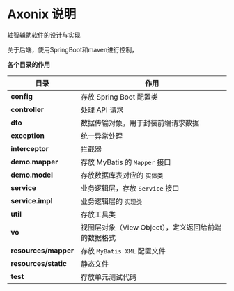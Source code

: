 # Axonix 说明
轴智辅助软件的设计与实现

关于后端，使用SpringBoot和maven进行控制，

**各个目录的作用**

| 目录                 | 作用                                                |
| -------------------- | --------------------------------------------------- |
| **config**           | 存放 Spring Boot 配置类                             |
| **controller**       | 处理 API 请求                                       |
| **dto**              | 数据传输对象，用于封装前端请求数据                  |
| **exception**        | 统一异常处理                                        |
| **interceptor**      | 拦截器                                              |
| **demo.mapper**      | 存放 MyBatis 的 `Mapper` 接口                       |
| **demo.model**       | 存放数据库表对应的 `实体类`                         |
| **service**          | 业务逻辑层，存放 `Service` 接口                     |
| **service.impl**     | 业务逻辑层的 `实现类`                               |
| **util**             | 存放工具类                                          |
| **vo**               | 视图层对象（View Object），定义返回给前端的数据格式 |
| **resources/mapper** | 存放 `MyBatis XML` 配置文件                         |
| **resources/static** | 静态文件                                            |
| **test**             | 存放单元测试代码                                    |

